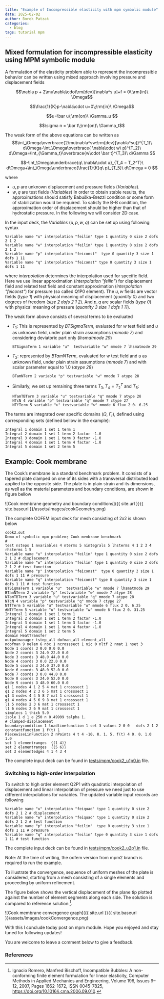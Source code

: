 ```yaml
---
title: "Example of Incompressible elasticity with mpm symbolic module"
date: 2025-02-02
author: Borek Patzak
categories:
  - blog
tags: tutorial mpm
---
```


## Mixed formulation for incompressible elasticity using MPM symbolic module
A formulation of the elasticity problem able to represent the incompressible behavior can be written using mixed approach involving pressure and displacement fields

$$\nabla p + 2\mu\nabla\cdot\rm{dev}[\nabla^s u]+f = 0\;\rm{in}\ \Omega$$

$$\frac{1}{K}p-\nabla\cdot u=0\;\rm{in}\ \Omega$$

$$u=\bar u\;\rm{on}\ \Gamma_u $$

$$\sigma n = \bar t\;\rm{on}\ \Gamma_t$$

The weak form of the above equations can be written as
$$\int_\Omega\overbrace{2\mu\nabla^sw:\rm{dev}[\nabla^su]}^{T_1}\ d\Omega-\int_\Omega\overbrace{ \nabla\cdot w\ p}^{T_2}\ d\Omega=\int_{\Gamma_t}\overbrace{w\cdot \bar t}^{T_3}\ d\Gamma $$

$$-\int_\Omega\underbrace{q\ \nabla\cdot u}_{T_4 = T_2^T}\ d\Omega+\int_\Omega\underbrace{\frac{1}{K}q\ p}_{T_5}\ d\Omega = 0
$$

where 
* $u, p$ are unknown displacement and pressure fields (_Variables_).
* $w, q$ are test fields (_Variables_)
In order to obtain stable results, the approximations should satisfy Babuška-Brezzi condition or some form of stabilization would be required. 
To satisfy the B-B condition, the approximation order of displacement should be higher than that of hydrostatic pressure.
In the following  we will consider 2D case. 

In the input deck, the _Variables_ ($u,p,w,q$) can be set up using following syntax
```
Variable name "u" interpolation "feilin" type 1 quantity 0 size 2 dofs 2 1 2 
Variable name "w" interpolation "feilin" type 1 quantity 0 size 2 dofs 2 1 2 
Variable name "p" interpolation "feiconst"  type 0 quantity 3 size 1 dofs 1 11  
Variable name "q" interpolation "feiconst" type 0 quantity 3 size 1 dofs 1 11 
```
where _interpolation_ determines the interpolation used for specific field. Here we use linear approximation (_interpolation "feilin"_) for displacement field and related test field and constant approximation (_interpolation "feiconst"_) for pressure (so called Q1P0 element).
The $u, w$ fields are vector fields (_type 1_) with physical meaning of displacement (_quantity 0_) and two degrees of freedom (_size 2 dofs 2 1 2_). And $p, q$ are scalar fields (_type 0_) with physical meaning of pressure (_quantity 3 size 1 dofs 1 11_).

The weak form above consists of several terms to be evaluated
* $T_1$: This is represented by _BTSigmaTerm_, evaluated for $w$ test field and $u$ as unknown field, under plain strain assumptions (_mmode 7_) and considering deviatoric part only (_lhsmatmode 29_)
  ```
  BTSigmaTerm 1 variable "u"  testvariable "w" mmode 7 lhsmatmode 29
  ```
* $T_2$: represented by _BTamNTerm_, evaluated for $w$ test field and $u$ as unknown field, under plain strain assumptions (_mmode 7_) and with scalar parameter equal to 1.0 (_atype 28_)
  ```
  BTamNTerm 2 variable "p" testvariable "w" mmode 7 atype 28
  ```
* Similarly, we set up remaining three terms $T_3, T_4=T_2^T$ and $T_5$:
  ```
  NTamTBTerm 3 variable "u" testvariable "q" mmode 7 atype 28
  NTcN 4 variable "p" testvariable "q" mmode 7 ctype 27
  NTfTerm 5 variable "u" testvariable "w" mmode 6 flux 2 0. 6.25
  ```
The terms are integrated over specific domains ($\Omega,\ \Gamma_t$), defined using corresponding sets (defined bellow in the example):
```
Integral 1 domain 1 set 1 term 1
Integral 2 domain 1 set 1 term 2 factor -1.0
Integral 3 domain 1 set 1 term 3 factor -1.0
Integral 4 domain 1 set 1 term 4 factor -1.0
Integral 5 domain 1 set 2 term 5
```
## Example: Cook membrane
The Cook’s membrane is a standard benchmark problem. 
 It consists of a tapered plate clamped
 on one of its sides with a transversal distributed load
 applied to the opposite side. The plate is in plain strain
 and its dimensions, as well as the material parameters
 and boundary conditions, are shown in figure bellow
 
 ![Cook membrane geometry and boundary conditions]({{ site.url }}{{ site.baseurl }}/assets/images/cookGeometry.png)

The complete OOFEM input deck for mesh consisting of 2x2 is shown below
```
cook2.out
Demo of symbolic mpm problem; Cook membrane benchmark
# 
test nsteps 1 nvariables 4 nterms 5 nintegrals 5 lhsterms 4 1 2 3 4 rhsterms 1 5
Variable name "u" interpolation "feilin" type 1 quantity 0 size 2 dofs 2 1 2 # displacement 
Variable name "w" interpolation "feilin" type 1 quantity 0 size 2 dofs 2 1 2 # test function
Variable name "p" interpolation "feiconst"  type 0 quantity 3 size 1 dofs 1 11 # pressure 
Variable name "q" interpolation "feiconst" type 0 quantity 3 size 1 dofs 1 11 # test function
BTSigmaTerm 1 variable "u"  testvariable "w" mmode 7 lhsmatmode 29
BTamNTerm 2 variable "p" testvariable "w" mmode 7 atype 28
NTamTBTerm 3 variable "u" testvariable "q" mmode 7 atype 28
NTcN 4 variable "p" testvariable "q" mmode 7 ctype 27
NTfTerm 5 variable "u" testvariable "w" mmode 6 flux 2 0. 6.25
#NTfTerm 5 variable "u" testvariable "w" mmode 6 flux 2 0. 31.25
Integral 1 domain 1 set 1 term 1
Integral 2 domain 1 set 1 term 2 factor -1.0
Integral 3 domain 1 set 1 term 3 factor -1.0
Integral 4 domain 1 set 1 term 4 factor -1.0
Integral 5 domain 1 set 2 term 5
domain HeatTransfer
outputmanager tstep_all dofman_all element_all
ndofman 9 nelem 6 nbc 1 ncrosssect 1 nic 0 nltf 2 nmat 1 nset 3
Node 1 coords 3 0.0 0.0 0.0
Node 2 coords 3 24.0 22.0 0.0
Node 3 coords 3 48.0 44.0 0.0
Node 4 coords 3 0.0 22.0 0.0
Node 5 coords 3 24.0 37.0 0.0
Node 6 coords 3 48.0 52.0 0.0
Node 7 coords 3 0.0 44.0 0.0
Node 8 coords 3 24.0 52.0 0.0
Node 9 coords 3 48.0 60.0 0.0
q1 1 nodes 4 1 2 5 4 mat 1 crosssect 1
q1 2 nodes 4 2 3 6 5 mat 1 crosssect 1
q1 3 nodes 4 4 5 8 7 mat 1 crosssect 1
q1 4 nodes 4 5 6 9 8 mat 1 crosssect 1
l1 5 nodes 2 3 6 mat 1 crosssect 1
l1 6 nodes 2 6 9 mat 1 crosssect 1
simplecs 1 thick 5.0
isole 1 d 1 e 250 n 0.49999 talpha 1.
# clamped-displacement
boundarycondition 1 loadtimefunction 1 set 3 values 2 0 0   dofs 2 1 2
constantfunction 1 f(t) 1
PiecewiseLinFunction 2 nPoints 4 t 4 -10. 0. 1. 5. f(t) 4 0. 0. 1.0 1.0
set 1 elementranges  {(1 4)}
set 2 elementranges  {(5 6)}
set 3 elementedges 4 1 4 3 4
```
The complete input deck can be found in [tests/mpm/cook2_u1p0.in](https://raw.githubusercontent.com/oofem/oofem/refs/heads/mpm2/tests/mpm/cook2_u1p0.in) file. 

### Switching to high-order interpolation
To switch to high order element Q2P1 with quadratic interpolation of displacement and linear interpolation of pressure we need just to use different interpolations for variables. The updated variable input records are following
```
Variable name "u" interpolation "feiquad" type 1 quantity 0 size 2 dofs 2 1 2 # displacement 
Variable name "w" interpolation "feiquad" type 1 quantity 0 size 2 dofs 2 1 2 # test function
Variable name "p" interpolation "feilin"  type 0 quantity 3 size 1 dofs 1 11 # pressure 
Variable name "q" interpolation "feilin" type 0 quantity 3 size 1 dofs 1 11 # test function
```
The complete input deck can be found in [tests/mpm/cook2_u2p1.in](https://raw.githubusercontent.com/oofem/oofem/refs/heads/mpm2/tests/mpm/cook2_u2p1.in) file. 


Note: At the time of writing, the oofem version from mpm2 branch is required to run the example.

To illustrate the convergence, sequence of uniform meshes of the plate is considered,
 starting from a mesh consisting of a single elements and proceeding by uniform refinement.

The figure below shows the vertical displacement of the plane tip plotted against the number of element segments along each side. The solution is compared to reference solution [^1].

![Cook membrane convergence graph]({{ site.url }}{{ site.baseurl }}/assets/images/cookConvergence.png)

With this I conclude today post on mpm module. 
Hope you enjoyed and stay tuned for following updates!

You are welcome to leave a comment below to give a feedback.

### References
[^1]: Ignacio Romero, Manfred Bischoff, Incompatible Bubbles: A non-conforming finite element formulation for linear elasticity, Computer Methods in Applied Mechanics and Engineering, Volume 196, Issues 9–12, 2007, Pages 1662-1672, ISSN 0045-7825, https://doi.org/10.1016/j.cma.2006.09.010.